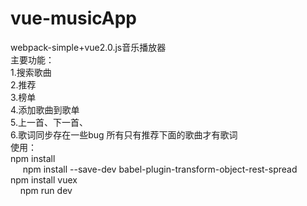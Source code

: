 # vue-musicApp
webpack-simple+vue2.0.js音乐播放器<br>
主要功能：<br>1.搜索歌曲<br>
             2.推荐<br>
             3.榜单<br>
             4.添加歌曲到歌单<br>
             5.上一首、下一首、<br>
             6.歌词同步存在一些bug 所有只有推荐下面的歌曲才有歌词<br>
使用：<br>
      npm install<br>
      npm install --save-dev babel-plugin-transform-object-rest-spread<br>
      npm install vuex <br>
      npm run dev<br>
